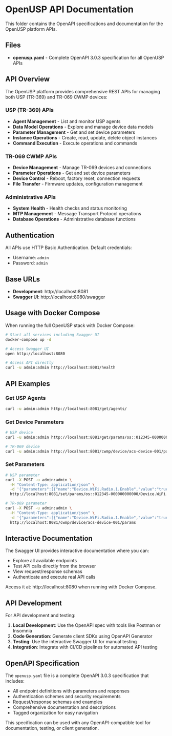 # OpenUSP API Documentation

This folder contains the OpenAPI specifications and documentation for the OpenUSP platform APIs.

## Files

- **openusp.yaml** - Complete OpenAPI 3.0.3 specification for all OpenUSP APIs

## API Overview

The OpenUSP platform provides comprehensive REST APIs for managing both USP (TR-369) and TR-069 CWMP devices:

### USP (TR-369) APIs
- **Agent Management** - List and monitor USP agents
- **Data Model Operations** - Explore and manage device data models
- **Parameter Management** - Get and set device parameters
- **Instance Operations** - Create, read, update, delete object instances
- **Command Execution** - Execute operations and commands

### TR-069 CWMP APIs
- **Device Management** - Manage TR-069 devices and connections
- **Parameter Operations** - Get and set device parameters
- **Device Control** - Reboot, factory reset, connection requests
- **File Transfer** - Firmware updates, configuration management

### Administrative APIs
- **System Health** - Health checks and status monitoring
- **MTP Management** - Message Transport Protocol operations
- **Database Operations** - Administrative database functions

## Authentication

All APIs use HTTP Basic Authentication. Default credentials:
- Username: `admin`
- Password: `admin`

## Base URLs

- **Development**: http://localhost:8081
- **Swagger UI**: http://localhost:8080/swagger

## Usage with Docker Compose

When running the full OpenUSP stack with Docker Compose:

```bash
# Start all services including Swagger UI
docker-compose up -d

# Access Swagger UI
open http://localhost:8080

# Access API directly
curl -u admin:admin http://localhost:8081/health
```

## API Examples

### Get USP Agents
```bash
curl -u admin:admin http://localhost:8081/get/agents/
```

### Get Device Parameters
```bash
# USP device
curl -u admin:admin http://localhost:8081/get/params/os::012345-000000000000/Device.WiFi.

# TR-069 device
curl -u admin:admin http://localhost:8081/cwmp/device/acs-device-001/params
```

### Set Parameters
```bash
# USP parameter
curl -X POST -u admin:admin \
  -H "Content-Type: application/json" \
  -d '{"parameters":[{"name":"Device.WiFi.Radio.1.Enable","value":"true","type":"boolean"}]}' \
  http://localhost:8081/set/params/os::012345-000000000000/Device.WiFi.Radio.1.Enable

# TR-069 parameter
curl -X POST -u admin:admin \
  -H "Content-Type: application/json" \
  -d '{"parameters":[{"name":"Device.WiFi.Radio.1.Enable","value":"true","type":"boolean"}]}' \
  http://localhost:8081/cwmp/device/acs-device-001/params
```

## Interactive Documentation

The Swagger UI provides interactive documentation where you can:
- Explore all available endpoints
- Test API calls directly from the browser
- View request/response schemas
- Authenticate and execute real API calls

Access it at: http://localhost:8080 when running with Docker Compose.

## API Development

For API development and testing:

1. **Local Development**: Use the OpenAPI spec with tools like Postman or Insomnia
2. **Code Generation**: Generate client SDKs using OpenAPI Generator
3. **Testing**: Use the interactive Swagger UI for manual testing
4. **Integration**: Integrate with CI/CD pipelines for automated API testing

## OpenAPI Specification

The `openusp.yaml` file is a complete OpenAPI 3.0.3 specification that includes:
- All endpoint definitions with parameters and responses
- Authentication schemes and security requirements
- Request/response schemas and examples
- Comprehensive documentation and descriptions
- Tagged organization for easy navigation

This specification can be used with any OpenAPI-compatible tool for documentation, testing, or client generation.
